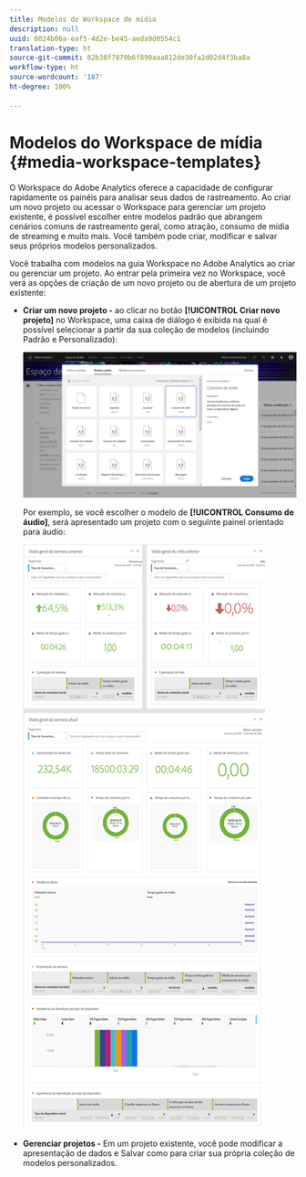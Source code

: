 ```yaml
---
title: Modelos do Workspace de mídia
description: null
uuid: 0024b06a-eaf5-4d2e-be45-aeda9d0554c1
translation-type: ht
source-git-commit: 82b38f7870b6f890aaa812de30fa2d02d4f3ba8a
workflow-type: ht
source-wordcount: '187'
ht-degree: 100%

---
```



# Modelos do Workspace de mídia {#media-workspace-templates}

O Workspace do Adobe Analytics oferece a capacidade de configurar rapidamente os painéis para analisar seus dados de rastreamento. Ao criar um novo projeto ou acessar o Workspace para gerenciar um projeto existente, é possível escolher entre modelos padrão que abrangem cenários comuns de rastreamento geral, como atração, consumo de mídia de streaming e muito mais. Você também pode criar, modificar e salvar seus próprios modelos personalizados.

Você trabalha com modelos na guia Workspace no Adobe Analytics ao criar ou gerenciar um projeto. Ao entrar pela primeira vez no Workspace, você verá as opções de criação de um novo projeto ou de abertura de um projeto existente:

* **Criar um novo projeto -** ao clicar no botão **[!UICONTROL Criar novo projeto]** no Workspace, uma caixa de diálogo é exibida na qual é possível selecionar a partir da sua coleção de modelos (incluindo Padrão e Personalizado):

   ![](assets/all-templates-audio.png)

   Por exemplo, se você escolher o modelo de **[!UICONTROL Consumo de áudio]**, será apresentado um projeto com o seguinte painel orientado para áudio:

   ![](assets/aa-workspace.png)

* **Gerenciar projetos -** Em um projeto existente, você pode modificar a apresentação de dados e Salvar como para criar sua própria coleção de modelos personalizados.
